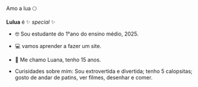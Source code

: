 Amo a lua 🌕

**Lulua** é ✨ _special_ ✨

- 🤓 Sou estudante do 1°ano do ensino médio, 2025.
- 💻 vamos aprender a fazer um site.
- 💬 Me chamo Luana, tenho 15 anos.

- Curisidades sobre mim: Sou extrovertida e divertida; tenho 5 calopsitas; gosto de andar de patins, ver filmes, desenhar e comer.
